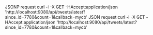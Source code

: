 JSONP request
curl -i -X GET -HAccept:application/json 'http://localhost:9080/api/tweets/latest?since_id=7780&count=1&callback=mycb'
JSON request
curl -i -X GET -HAccept:application/json 'http://localhost:9080/api/tweets/latest?since_id=7780&count=1&callback=mycb'